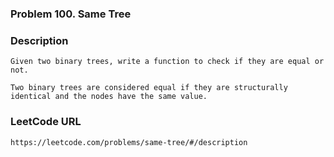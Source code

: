 ### Problem 100. Same Tree

### Description 
	Given two binary trees, write a function to check if they are equal or not.

	Two binary trees are considered equal if they are structurally identical and the nodes have the same value.

### LeetCode URL 
	https://leetcode.com/problems/same-tree/#/description
